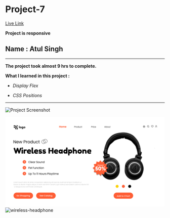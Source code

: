 # Project-7

[Live Link](https://ineuron-live-class-project-7.netlify.app/ "Netlify")

**Project is responsive**

## Name : Atul Singh

---

**The project took almost 9 hrs to complete.**

**What I learned in this project :**

- _Display Flex_

- _CSS Positions_

---

![Project Screenshot](https://img.shields.io/badge/LiveClass-Project--7-violet)

![LCO](./7.png)
![wireless-headphone](https://user-images.githubusercontent.com/112545072/211178634-8f901b0f-b072-447e-97b6-4515becd687c.png)
